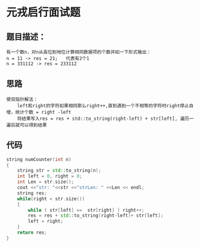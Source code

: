 # 元戎启行面试题
## 题目描述：
    有一个数n，对n从高位到地位计算相同数据项的个数并如一下形式输出：
    n = 11 -> res = 21;   代表有2个1
    n = 331112 -> res = 233112 

## 思路
    使双指针解法：
        left和right的字符如果相同那么right++,直到遇到一个不相等的字符时right停止自增，统计个数 = right -left
        将结果写入res = res + std::to_string(right-left) + str[left], 遍历一遍后就可以得到结果
## 代码
```cpp
string numCounter(int n)
{
    string str = std::to_string(n);
    int left = 0, right = 0;
    int Len = str.size();
    cout <<"str: "<<str <<"strLen: " <<Len << endl;
    string res;
    while(right < str.size()) 
    {
        while ( str[left] ==  str[right] ) right++;
        res = res + std::to_string(right-left)+ str[left];
        left = right;
    }
    return res;
}

```
